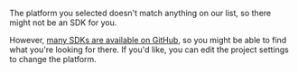The platform you selected doesn't match anything on our list, so there might not be an SDK for you.

However, [many SDKs are available on GitHub](https://github.com/getsentry/), so you might be able to find what you're looking for there. If you'd like, you can edit the project settings to change the platform.
